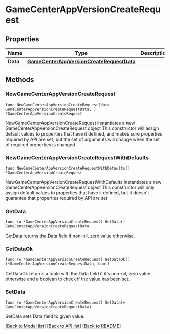 # GameCenterAppVersionCreateRequest

## Properties

Name | Type | Description | Notes
------------ | ------------- | ------------- | -------------
**Data** | [**GameCenterAppVersionCreateRequestData**](GameCenterAppVersionCreateRequestData.md) |  | 

## Methods

### NewGameCenterAppVersionCreateRequest

`func NewGameCenterAppVersionCreateRequest(data GameCenterAppVersionCreateRequestData, ) *GameCenterAppVersionCreateRequest`

NewGameCenterAppVersionCreateRequest instantiates a new GameCenterAppVersionCreateRequest object
This constructor will assign default values to properties that have it defined,
and makes sure properties required by API are set, but the set of arguments
will change when the set of required properties is changed

### NewGameCenterAppVersionCreateRequestWithDefaults

`func NewGameCenterAppVersionCreateRequestWithDefaults() *GameCenterAppVersionCreateRequest`

NewGameCenterAppVersionCreateRequestWithDefaults instantiates a new GameCenterAppVersionCreateRequest object
This constructor will only assign default values to properties that have it defined,
but it doesn't guarantee that properties required by API are set

### GetData

`func (o *GameCenterAppVersionCreateRequest) GetData() GameCenterAppVersionCreateRequestData`

GetData returns the Data field if non-nil, zero value otherwise.

### GetDataOk

`func (o *GameCenterAppVersionCreateRequest) GetDataOk() (*GameCenterAppVersionCreateRequestData, bool)`

GetDataOk returns a tuple with the Data field if it's non-nil, zero value otherwise
and a boolean to check if the value has been set.

### SetData

`func (o *GameCenterAppVersionCreateRequest) SetData(v GameCenterAppVersionCreateRequestData)`

SetData sets Data field to given value.



[[Back to Model list]](../README.md#documentation-for-models) [[Back to API list]](../README.md#documentation-for-api-endpoints) [[Back to README]](../README.md)


